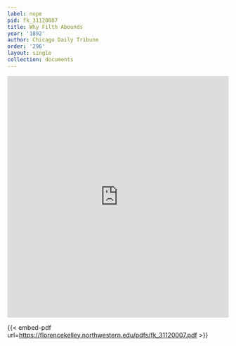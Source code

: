 ```yaml
---
label: nope
pid: fk_31120007
title: Why Filth Abounds
year: '1892'
author: Chicago Daily Tribune
order: '296'
layout: single
collection: documents
---
```

<iframe src="https://northwestern.app.box.com/embed/s/r65p6kpbbycp0sf3syth2gwq27reit5g?sortColumn=date&view=list" width="100%" height="550" frameborder="0" allowfullscreen webkitallowfullscreen msallowfullscreen></iframe>


{{< embed-pdf url=https://florencekelley.northwestern.edu/pdfs/fk_31120007.pdf >}}